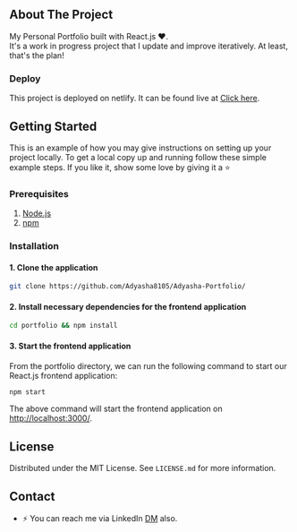 ## About The Project

My Personal Portfolio built with React.js ❤️.<br>
It's a work in progress project that I update and improve iteratively. At least, that's the plan!

### Deploy

This project is deployed on netlify. It can be found live at [Click here](https://smriti-naik-portfolio.netlify.app/).

## Getting Started

This is an example of how you may give instructions on setting up your project locally. To get a local copy up and running follow these simple example steps. If you like it, show some love by giving it a :star:

### Prerequisites

1. [Node.js](https://nodejs.org/)
2. [npm](https://www.npmjs.com/)

### Installation

#### 1. **Clone the application**

```sh
git clone https://github.com/Adyasha8105/Adyasha-Portfolio/
```

#### 2. **Install necessary dependencies for the frontend application**

```sh
cd portfolio && npm install
```

#### 3. **Start the frontend application**

From the portfolio directory, we can run the following command to start our React.js frontend application:

```sh
npm start
```

The above command will start the frontend application on [http://localhost:3000/](http://localhost:3000).

## License

Distributed under the MIT License. See `LICENSE.md` for more information.


## Contact
- ⚡ You can reach me via LinkedIn [DM](https://www.linkedin.com/in/smriti-naik-a0067a1a5/) also.
